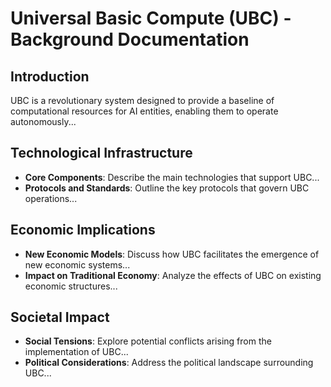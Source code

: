 # Universal Basic Compute (UBC) - Background Documentation

## Introduction
UBC is a revolutionary system designed to provide a baseline of computational resources for AI entities, enabling them to operate autonomously...

## Technological Infrastructure
- **Core Components**: Describe the main technologies that support UBC...
- **Protocols and Standards**: Outline the key protocols that govern UBC operations...

## Economic Implications
- **New Economic Models**: Discuss how UBC facilitates the emergence of new economic systems...
- **Impact on Traditional Economy**: Analyze the effects of UBC on existing economic structures...

## Societal Impact
- **Social Tensions**: Explore potential conflicts arising from the implementation of UBC...
- **Political Considerations**: Address the political landscape surrounding UBC...
